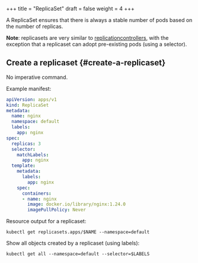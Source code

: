 +++
title = "ReplicaSet"
draft = false
weight = 4
+++

A ReplicaSet ensures that there is always a stable number of pods based on the number of replicas.

**Note**: replicasets are very similar to [replicationcontrollers](/portfolio/kubernetes/replicationcontroller/), with the exception that a replicaset can adopt pre-existing pods (using a selector).


## Create a replicaset {#create-a-replicaset}

No imperative command.

Example manifest:

```yaml { linenos=inline }
apiVersion: apps/v1
kind: ReplicaSet
metadata:
  name: nginx
  namespace: default
  labels:
    app: nginx
spec:
  replicas: 3
  selector:
    matchLabels:
      app: nginx
  template:
    metadata:
      labels:
        app: nginx
    spec:
      containers:
      - name: nginx
        image: docker.io/library/nginx:1.24.0
        imagePullPolicy: Never
```

Resource output for a replicaset:

```shell
kubectl get replicasets.apps/$NAME --namespace=default
```

Show all objects created by a replicaset (using labels):

```shell
kubectl get all --namespace=default --selector=$LABELS
```
